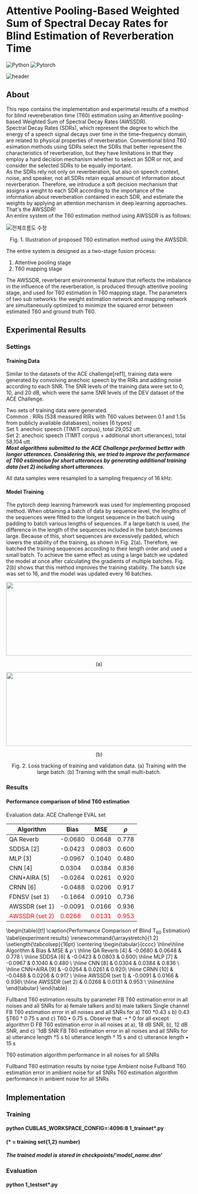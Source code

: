 # Attentive Pooling-Based Weighted Sum of Spectral Decay Rates for Blind Estimation of Reverberation Time 


![Python](https://img.shields.io/badge/Python-3776AB?style=flat-square&logo=Python&logoColor=yellow)
![Pytorch](https://img.shields.io/badge/Pytorch-EE4C2C?style=flat-square&logo=Pytorch&logoColor=black)


![header](https://capsule-render.vercel.app/api?type=Rect&color=auto&height=200&section=footer&text=Blind%20T60%20Estimation&fontSize=70&textBg=true)


## About
This repo contains the implementation and experimetal results of a method for blind revereberation time (T60) estimation using an Attentive pooling-based Weighted Sum of Spectral Decay Rates (AWSSDR). <br/>
Spectral Decay Rates (SDRs), which represent the degree to which the energy of a speech signal decays over time in the time–frequency domain, are related to physical properties of reverberation. Conventional blind T60 esimation methods using SDRs select the SDRs that better represent the characteristics of reverberation, but they have limitations in that they employ a hard decision mechanism whether to select an SDR or not, and consider the selected SDRs to be equally important.  <br/> 
As the SDRs rely not only on reverberation, but also on speech context, noise, and speaker, not all SDRs retain equal amount of information about reverberation. 
Therefore, we introduce a soft decision mechanism that assigns a weight to each SDR according to the importance of the information about reverberation contained in each SDR, and estimate the weights by applying an attention mechanism in deep learning approaches. That's the AWSSDR! <br/>
An entire system of the T60 estimation method using AWSSDR is as follows:

![전체흐름도 수정](https://user-images.githubusercontent.com/26379533/148723147-5a081897-b4a9-445b-bb01-f650f7240269.PNG)
<p align="center">Fig. 1. Illustration of proposed T60 estimation method using the AWSSDR.<p align="center">


The entire system is designed as a two-stage fusion process:
1. Attentive pooling stage 
2. T60 mapping stage

The AWSSDR, reverberant environmental feature that reflects the imbalance in the influence of the reverberation, is produced through attentive pooling stage, and used for T60 estimation in T60 mapping stage.
The parameters of two sub networks: the weight estimation network and mapping network are simultaneously optimized to minimize the squared error between estimated T60 and ground truth T60.

## Experimental Results

### Settings
#### Training Data
Similar to the datasets of the ACE challenge[ref1], training data were generated by convolving anechoic speech by the RIRs and adding noise according to each SNR. The SNR levels of the training data were set to 0, 10, and 20 dB, which were the same SNR levels of the DEV dataset of the ACE Challenge. 

Two sets of training data were generated. <br/>
Common : RIRs (538 measured RIRs with T60 values between 0.1 and 1.5s from publicly available databases), noises (6 types) <br/>
Set 1: anechoic speech (TIMIT corpus), total 29,052 utt. <br/>
Set 2: anechoic speech (TIMIT corpus + additional short utterances), total 58,104 utt. <br/>
**_Most algorithms submitted to the ACE Challenge performed better with longer utterances. Considering this, we tried to improve the performance of T60 estimation for short utterances by generating additional training data (set 2) including short utterances._**

All data samples were resampled to a sampling frequency of 16 kHz.

#### Model Training
The pytorch deep learning framework was used for implementing proposed method. When obtaining a batch of data by sequence level, the lengths of the sequences were fitted to the longest sequence in the batch using padding to batch various lengths of sequences. If a large batch is used, the difference in the length of the sequences included in the batch becomes large. Because of this, short sequences are excessively padded, which lowers the stability of the training, as shown in Fig. 2(a). Therefore, we batched the training sequences according to their length order and used a small batch. To achieve the same effect as using a large batch we updated the model at once after calculating the gradients of multiple batches. Fig. 2(b) shows that this method improves the training stability. The batch size was set to 16, and the model was updated every 16 batches.


<center><img src="https://user-images.githubusercontent.com/26379533/148746078-0feeb270-f866-47cc-ba34-9bc585dcb6fa.png" width="800" height="200"/></center>
<p align="center">(a)<p align="center">
  
<center><img src="https://user-images.githubusercontent.com/26379533/148746576-e2dccf24-32c2-486d-8685-9c31fea76feb.png" width="800" height="200"/></center>  
<p align="center">(b)<p align="center">
  
<p align="center">Fig. 2. Loss tracking of training and validation data. (a) Training with the large batch. (b) Training with the small multi-batch.<p align="center">


### Results
#### Performance comparison of blind T60 estimation
Evaluation data: ACE Challenge EVAL set

|Algorithm|Bias|MSE|*ρ*|
|---|---|---|---|
|QA Reverb|-0.0680|0.0648|0.778|
|SDDSA [2]|-0.0423|0.0803|0.600|
|MLP [3]|-0.0967|0.1040|0.480|
|CNN [4]|0.0304|0.0384|0.836|
|CNN+AIRA [5]|-0.0264|0.0261|0.920|
|CRNN [6]|-0.0488|0.0206|0.917|
|FDNSV (set 1)|-0.1664|0.0910|0.736|
|AWSSDR (set 1)|-0.0091|0.0166|0.936|
|<span style="color:red">AWSSDR (set 2)|<span style="color:red">0.0268</span>|<span style="color:red">0.0131</span>|<span style="color:red">0.953</span>|

  
  
\begin{table}[t!]
\caption{Performance Comparison of Blind T$_{60}$ Estimation}
\label{experiment results}
\renewcommand{\arraystretch}{1.2}
\setlength{\tabcolsep}{16pt}
\centering
\begin{tabular}{cccc}
\hline\hline
Algorithm &	Bias & MSE	& ${\rho}$ \\
\hline
QA Reverb [4] &	-0.0680 &	0.0648 &	0.778 \\
\hline
SDDSA [6] &	-0.0423 &	0.0803 &	0.600\\
\hline
MLP [7] &	-0.0967 &	0.1040 &	0.480 \\
\hline
CNN [8] &	0.0304 &	0.0384 &	0.836 \\
\hline
CNN+AIRA [9] &	-0.0264 &	0.0261 &	0.920\\
\hline
CRNN [10] &	-0.0488 & 	0.0206 &	0.917 \\
\hline
AWSSDR (set 1) &	-0.0091 &	0.0166 &	0.936\\
\hline
AWSSDR (set 2) &	0.0268 &	0.0131 &	0.953 \\
\hline\hline 
\end{tabular}
\end{table}


  Fullband T60 estimation results by parameter
  FB T60 estimation error in all noises and all SNRs for a) female talkers and b) male talkers
  Single channel FB T60 estimation error in all noises and all SNRs for a) T60 †0.43 s b) 0.43 §T60 † 0.75 s and c) T60 • 0.75 s. Observe
that ⇢ † 0 for all except algorithm D
  FB T60 estimation error in all noises at a), 18 dB SNR, b), 12 dB SNR, and c) ´1dB SNR
  FB T60 estimation error in all noises and all SNRs for a) utterance length †5 s b) utterance length † 15 s and c) utterance length • 15 s
  
T60 estimation algorithm performance in all noises for all SNRs
  
Fullband T60 estimation results by noise type
  Ambient noise
  Fullband T60 estimation error in ambient noise for all SNRs
  T60 estimation algorithm performance in ambient noise for all SNRs



## Implementation

### Training
#### python CUBLAS_WORKSPACE_CONFIG=:4096:8 1_trainset*.py
#### (\* = training set{1,2} number)

##### The trained model is stored in checkpoints/'model_name.dnn'

### Evaluation
#### python 1_testset*.py


